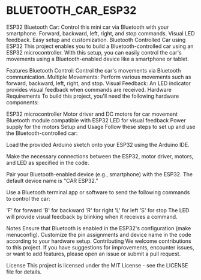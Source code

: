 # BLUETOOTH_CAR_ESP32
ESP32 Bluetooth Car: Control this mini car via Bluetooth with your smartphone. Forward, backward, left, right, and stop commands. Visual LED feedback. Easy setup and customization.
Bluetooth Controlled Car using ESP32
This project enables you to build a Bluetooth-controlled car using an ESP32 microcontroller. With this setup, you can easily control the car's movements using a Bluetooth-enabled device like a smartphone or tablet.

Features
Bluetooth Control: Control the car's movements via Bluetooth communication.
Multiple Movements: Perform various movements such as forward, backward, left, right, and stop.
Visual Feedback: An LED indicator provides visual feedback when commands are received.
Hardware Requirements
To build this project, you'll need the following hardware components:

ESP32 microcontroller
Motor driver and DC motors for car movement
Bluetooth module compatible with ESP32
LED for visual feedback
Power supply for the motors
Setup and Usage
Follow these steps to set up and use the Bluetooth-controlled car:

Load the provided Arduino sketch onto your ESP32 using the Arduino IDE.

Make the necessary connections between the ESP32, motor driver, motors, and LED as specified in the code.

Pair your Bluetooth-enabled device (e.g., smartphone) with the ESP32. The default device name is "CAR ESP32."

Use a Bluetooth terminal app or software to send the following commands to control the car:

'F' for forward
'B' for backward
'R' for right
'L' for left
'S' for stop
The LED will provide visual feedback by blinking when it receives a command.

Notes
Ensure that Bluetooth is enabled in the ESP32's configuration (make menuconfig).
Customize the pin assignments and device name in the code according to your hardware setup.
Contributing
We welcome contributions to this project. If you have suggestions for improvements, encounter issues, or want to add features, please open an issue or submit a pull request.

License
This project is licensed under the MIT License - see the LICENSE file for details.
